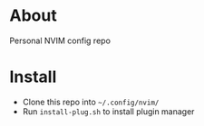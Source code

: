About
======
Personal NVIM config repo

Install
========
- Clone this repo into `~/.config/nvim/`
- Run `install-plug.sh` to install plugin manager

